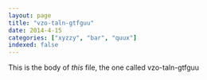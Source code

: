 ```yaml
---
layout: page
title: "vzo-taln-gtfguu"
date: 2014-4-15
categories: ["xyzzy", "bar", "quux"]
indexed: false
---
```

This is the body of _this_ file, the one called vzo-taln-gtfguu
